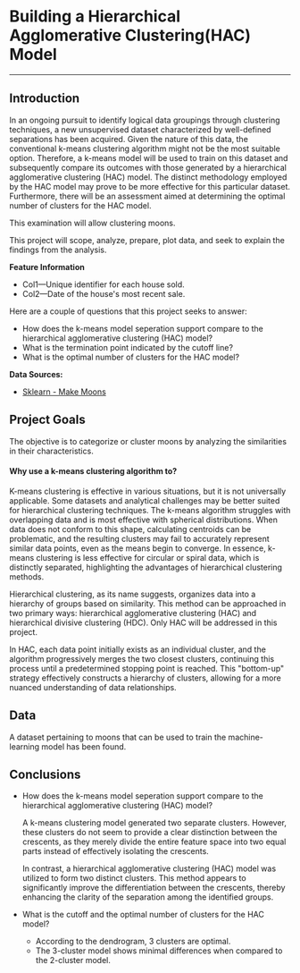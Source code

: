 # Building a Hierarchical Agglomerative Clustering(HAC) Model


---

## Introduction
In an ongoing pursuit to identify logical data groupings through clustering techniques, a new unsupervised dataset characterized by well-defined separations has been acquired. Given the nature of this data, the conventional k-means clustering algorithm might not be the most suitable option. Therefore, a k-means model will be used to train  on this dataset and subsequently compare its outcomes with those generated by a hierarchical agglomerative clustering (HAC) model. The distinct methodology employed by the HAC model may prove to be more effective for this particular dataset. Furthermore, there will be an assessment aimed at determining the optimal number of clusters for the HAC model.


This examination will allow clustering moons.

This project will scope, analyze, prepare, plot data, and seek to explain the findings from the analysis.

**Feature Information**

- Col1—Unique identifier for each house sold.
- Col2—Date of the house's most recent sale.

  
Here are a couple of questions that this project seeks to answer:

- How does the k-means model seperation support compare to the hierarchical agglomerative clustering (HAC) model?
- What is the termination point indicated by the cutoff line?
- What is the optimal number of clusters for the HAC model?



**Data Sources:**
- [Sklearn - Make Moons](https://scikit-learn.org/stable/modules/generated/sklearn.datasets.make_moons.html)



## Project Goals
The objective is to categorize or cluster moons by analyzing the similarities in their characteristics.

#### Why use a k-means clustering algorithm to?
K-means clustering is effective in various situations, but it is not universally applicable. Some datasets and analytical challenges may be better suited for hierarchical clustering techniques. The k-means algorithm struggles with overlapping data and is most effective with spherical distributions. When data does not conform to this shape, calculating centroids can be problematic, and the resulting clusters may fail to accurately represent similar data points, even as the means begin to converge. In essence, k-means clustering is less effective for circular or spiral data, which is distinctly separated, highlighting the advantages of hierarchical clustering methods.

Hierarchical clustering, as its name suggests, organizes data into a hierarchy of groups based on similarity. This method can be approached in two primary ways: hierarchical agglomerative clustering (HAC) and hierarchical divisive clustering (HDC). Only HAC will be addressed in this project. 

In HAC, each data point initially exists as an individual cluster, and the algorithm progressively merges the two closest clusters, continuing this process until a predetermined stopping point is reached. This "bottom-up" strategy effectively constructs a hierarchy of clusters, allowing for a more nuanced understanding of data relationships.


## Data
A dataset pertaining to moons that can be used to train the machine-learning model has been found. 


## Conclusions


- How does the k-means model seperation support compare to the hierarchical agglomerative clustering (HAC) model?
  
    A k-means clustering model generated two separate clusters. However, these clusters do not seem to provide a clear distinction between the crescents, as they merely divide the entire feature space into two equal parts instead of effectively isolating the crescents.

    In contrast, a hierarchical agglomerative clustering (HAC) model was utilized to form two distinct clusters. This method appears to significantly improve the differentiation between the crescents, thereby enhancing the clarity of the separation among the identified groups.
  
- What is the cutoff and the optimal number of clusters for the HAC model?

    - According to the dendrogram, 3 clusters are optimal.
    - The 3-cluster model shows minimal differences when compared to the 2-cluster model.
